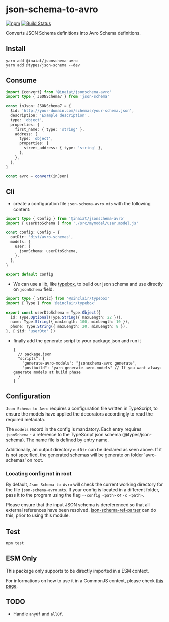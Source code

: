 # json-schema-to-avro

[![npm](https://img.shields.io/npm/v/json-schema-to-avro.svg)](https://www.npmjs.com/package/jsonschema-avro)
[![Build Status](https://travis-ci.org/katsanva/jsonschema-avro.svg?branch=master)](https://travis-ci.org/katsanva/jsonschema-avro)

Converts JSON Schema definitions into Avro Schema definitions.

## Install

    yarn add @inaiat/jsonschema-avro
    yarn add @types/json-schema --dev

## Consume

```ts
import {convert} from '@inaiat/jsonschema-avro'
import type { JSONSchema7 } from 'json-schema'

const inJson: JSONSchema7 = {
  $id: 'http://your-domain.com/schemas/your-schema.json',
  description: 'Example description',
  type: 'object',
  properties: {
    first_name: { type: 'string' },
    address: {
      type: 'object',
      properties: {
        street_address: { type: 'string' },
      },
    },
  },
}

const avro = convert(inJson)
```

## Cli
- create a configuration file `json-schema-avro.mts` with the following content:

```ts
import type { Config } from '@inaiat/jsonschema-avro'
import { userDtoSchema } from './src/mymodel/user.model.js'

const config: Config = {
  outDir: 'dist/avro-schemas',
  models: {
    user: {
      jsonSchema: userDtoSchema,
    },
  },
}

export default config
```

- We can use a lib, like [typebox](https://github.com/sinclairzx81/typebox), to build our json schema and use directly on `jsonSchema` field. 
```ts
import type { Static} from '@sinclair/typebox'
import { Type } from '@sinclair/typebox'

export const userDtoSchema = Type.Object({
  id: Type.Optional(Type.String({ maxLength: 22 })),
  name: Type.String({ maxLength: 100, minLength: 10 }),
  phone: Type.String({ maxLength: 20, minLength: 8 }),
}, { $id: 'userDto' })
```

- finally add the generate script to your package.json and run it
  ```jsonc
  {
    // package.json
    "scripts": {
      "generate-avro-models": "jsonschema-avro generate",
      "postbuild": "yarn generate-avro-models" // If you want always generate models at build phase
    }
  }

## Configuration

`Json Schema to Avro` requires a configuration file written in TypeScript, to ensure the models have applied the decorators accordingly to read the required metadata.

The `models` record in the config is mandatory. Each entry requires `jsonSchema` - a reference to the TypeScript json schema (@types/json-schema). The name file is defined by entry name.

Additionally, an output directory `outDir` can be declared as seen above. If it is not specified, the generated schemas will be generate on folder 'avro-schemas' on root.

### Locating config not in root

By default, `Json Schema to Avro` will check the current working directory for the file `json-schema-avro.mts`. If your config is located in a different folder, pass it to the program using the flag `--config <path>` or `-c <path>`.

Please ensure that the input JSON schema is dereferenced so that all external references have been resolved. [json-schema-ref-parser](https://www.npmjs.com/package/json-schema-ref-parser) can do this, prior to using this module.

## Test

    npm test

## ESM Only

This package only supports to be directly imported in a ESM context.

For informations on how to use it in a CommonJS context, please check [this page](https://gist.github.com/ShogunPanda/fe98fd23d77cdfb918010dbc42f4504d).

## TODO

* Handle `anyOf` and `allOf`.

